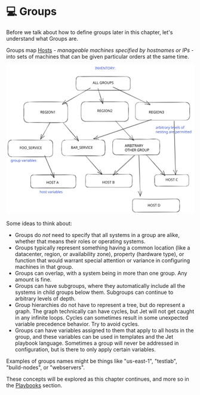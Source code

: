 # 💻 Groups

Before we talk about how to define groups later in this chapter, let's understand what Groups are.

Groups map [Hosts](hosts.md) _- manageable machines specified by hostnames or IPs -_ into sets of machines that can be given particular orders at the same time.&#x20;



<img src="../.gitbook/assets/file.excalidraw (1) (1) (1) (1) (1).svg" alt="Groups Organize Hosts" class="gitbook-drawing">





Some ideas to think about:

* Groups do _not_ need to specify that all systems in a group are alike, whether that means their roles or operating systems.
* Groups typically represent something having a common location (like a datacenter, region, or availability zone), property (hardware type), or function that would warrant special attention or variance in configuring machines in that group.&#x20;
* Groups can overlap, with a system being in more than one group.  Any amount is fine.&#x20;
* Groups can have subgroups, where they automatically include all the systems in child groups below them. Subgroups can continue to arbitrary levels of depth.
* Group hierarchies do not have to represent a tree, but do represent a graph.  The graph technically can have cycles, but Jet will not get caught in any infinite loops.  Cycles can sometimes result in some unexpected variable precedence behavior. Try to avoid cycles.
* Groups can have variables assigned to them that apply to all hosts in the group, and these variables can be used in templates and the Jet playbook language. Sometimes a group will never be addressed in configuration, but is there to only apply certain variables.

Examples of groups names might be things like "us-east-1", "testlab", "build-nodes", or "webservers".&#x20;

These concepts will be explored as this chapter continues, and more so in the [Playbooks](broken-reference) section.




